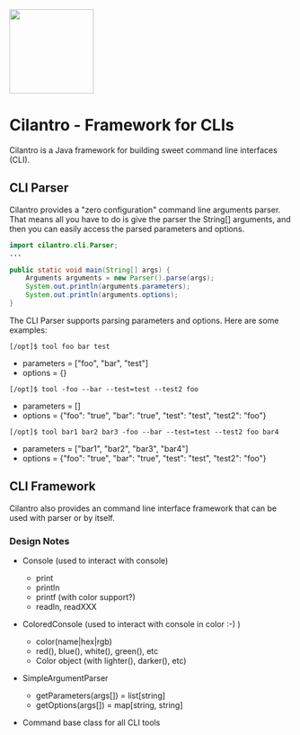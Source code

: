 <img src="https://pbs.twimg.com/profile_images/1509319481/Cilantro-Large_400x400.png" width="150">

# Cilantro - Framework for CLIs
Cilantro is a Java framework for building sweet command line interfaces (CLI).

## CLI Parser 
Cilantro provides a "zero configuration" command line arguments parser.  That means all you have to do is give the parser the String[] arguments, and then you can easily access the parsed parameters and options.

```java
import cilantro.cli.Parser;
...

public static void main(String[] args) {
    Arguments arguments = new Parser().parse(args);
    System.out.println(arguments.parameters);
    System.out.println(arguments.options);
}
```

The CLI Parser supports parsing parameters and options.  Here are some examples:
```
[/opt]$ tool foo bar test
```
 - parameters = ["foo", "bar", "test"]
 - options = {}

```
[/opt]$ tool -foo --bar --test=test --test2 foo
```
 - parameters = []
 - options = {"foo": "true", "bar": "true", "test": "test", "test2": "foo"}


```
[/opt]$ tool bar1 bar2 bar3 -foo --bar --test=test --test2 foo bar4
```
 - parameters = ["bar1", "bar2", "bar3", "bar4"]
 - options = {"foo": "true", "bar": "true", "test": "test", "test2": "foo"}





## CLI Framework
Cilantro also provides an command line interface framework that can be used with parser or by itself.


### Design Notes
 - Console (used to interact with console)
   - print
   - println
   - printf (with color support?)
   - readln, readXXX
 
 - ColoredConsole (used to interact with console in color :-) )
    - color(name|hex|rgb)
    - red(), blue(), white(), green(), etc
    - Color object (with lighter(), darker(), etc)
 
 - SimpleArgumentParser
   - getParameters(args[]) = list[string]
   - getOptions(args[]) = map[string, string]
   
 - Command base class for all CLI tools
 
